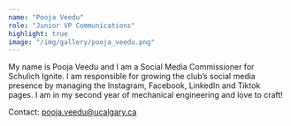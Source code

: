 ```yaml
---
name: "Pooja Veedu"
role: "Junior VP Communications"
highlight: true
image: "/img/gallery/pooja_veedu.png"
---
```


My name is Pooja Veedu and I am a Social Media Commissioner for Schulich Ignite. I am responsible for growing the club’s social media presence by managing the Instagram, Facebook, LinkedIn and Tiktok pages. I am in my second year of mechanical engineering and love to craft!

Contact: pooja.veedu@ucalgary.ca
